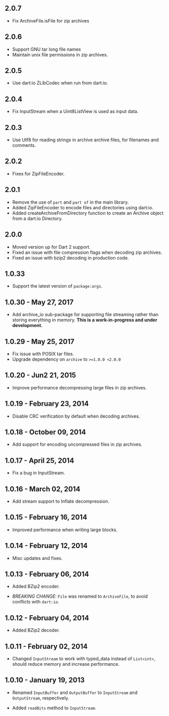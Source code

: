## 2.0.7

* Fix ArchiveFile.isFile for zip archives

## 2.0.6

* Support GNU tar long file names
* Maintain unix file permissions in zip archives.

## 2.0.5

* Use dart:io ZLibCodec when run from dart:io.

## 2.0.4

* Fix InputStream when a Uint8ListView is used as input data.

## 2.0.3

* Use Utf8 for reading strings in archive archive files, for filenames and comments.

## 2.0.2

* Fixes for ZipFileEncoder.

## 2.0.1

* Remove the use of `part` and `part of` in the main library.
* Added ZipFileEncoder to encode files and directories using dart:io.
* Added createArchiveFromDirectory function to create an Archive object from a dart:io Directory.

## 2.0.0

* Moved version up for Dart 2 support.
* Fixed an issue with file compression flags when decoding zip archives.
* Fixed an issue with bzip2 decoding in production code.

## 1.0.33

* Support the latest version of `package:args`.

## 1.0.30 - May 27, 2017

- Add archive_io sub-package for supporting file streaming rather than storing everything in memory.
  **This is a work-in-progress and under development.**

## 1.0.29 - May 25, 2017

- Fix issue with POSIX tar files.
- Upgrade dependency on `archive` to `>=1.0.0 <2.0.0`

## 1.0.20 - Jun2 21, 2015

- Improve performance decompressing large files in zip archives.

## 1.0.19 - February 23, 2014

- Disable CRC verification by default when decoding archives.

## 1.0.18 - October 09, 2014

- Add support for encoding uncompressed files in zip archives.

## 1.0.17 - April 25, 2014

- Fix a bug in InputStream.

## 1.0.16 - March 02, 2014

- Add stream support to Inflate decompression.

## 1.0.15 - February 16, 2014

- Improved performance when writing large blocks.

## 1.0.14 - February 12, 2014

- Misc updates and fixes.

## 1.0.13 - February 06, 2014

- Added BZip2 encoder.

- *BREAKING CHANGE*: `File` was renamed to `ArchiveFile`, to avoid conflicts with
  `dart:io`.

## 1.0.12 - February 04, 2014

- Added BZip2 decoder.

## 1.0.11 - February 02, 2014

- Changed `InputStream` to work with typed_data instead of `List<int>`, should
  reduce memory and increase performance.

## 1.0.10 - January 19, 2013

- Renamed `InputBuffer` and `OutputBuffer` to `InputStream` and `OutputStream`,
  respectively.

- Added `readBits` method to `InputStream`.
